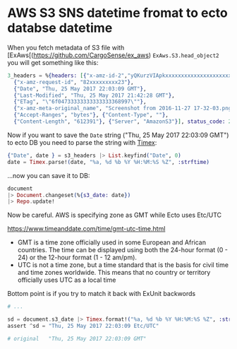 # AWS S3 SNS datetime fromat to ecto databse datetime

When you fetch metadata of S3 file with [ExAws[(https://github.com/CargoSense/ex_aws)  `ExAws.S3.head_object2`
you will get something like this:

```elixir
3_headers = %{headers: [{"x-amz-id-2","yQKurzVIApkxxxxxxxxxxxxxxxxxxxxxxxxxxxxxFBINsPxe+7Vc="},
  {"x-amz-request-id", "82xxxxxxxxx23"},
  {"Date", "Thu, 25 May 2017 22:03:09 GMT"},
  {"Last-Modified", "Thu, 25 May 2017 21:42:28 GMT"},
  {"ETag", "\"6f04733333333333333368997\""},
  {"x-amz-meta-original_name", "Screenshot from 2016-11-27 17-32-03.png"},
  {"Accept-Ranges", "bytes"}, {"Content-Type", ""},
  {"Content-Length", "612391"}, {"Server", "AmazonS3"}], status_code: 200}
```

Now if you want to save the `Date` string  ("Thu, 25 May 2017 22:03:09 GMT")  to ecto DB you need to
parse the string with [Timex](https://github.com/bitwalker/timex):

```elixir
{"Date", date } = s3_headers |> List.keyfind("Date", 0)
date = Timex.parse!(date, "%a, %d %b %Y %H:%M:%S %Z", :strftime)
```

...now you can save it to DB:

```elixir
document
|> Document.changeset(%{s3_date: date})
|> Repo.update!
```


Now be careful. AWS is specifying zone as GMT while Ecto uses Etc/UTC

https://www.timeanddate.com/time/gmt-utc-time.html

* GMT is a time zone officially used in some European and African countries. The time can be displayed using both the 24-hour format (0 - 24) or the 12-hour format (1 - 12 am/pm).
* UTC is not a time zone, but a time standard that is the basis for civil time and time zones worldwide. This means that no country or territory officially uses UTC as a local time


Bottom point is if you try to match it back with ExUnit backwords

```elixir
# ...

sd = document.s3_date |> Timex.format!("%a, %d %b %Y %H:%M:%S %Z", :strftime)
assert ^sd = "Thu, 25 May 2017 22:03:09 Etc/UTC"

# original   "Thu, 25 May 2017 22:03:09 GMT"
```
